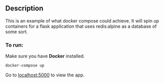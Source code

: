 ## Description
This is an example of what docker compose could achieve. It will spin up containers for a flask application that uses redis:alpine as a database of some sort. 

### To run:
Make sure you have **Docker** installed.
```
docker-compose up
```

Go to [localhost:5000](http://localhost:5000) to view the app. 